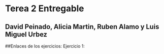 # Terea 2 Entregable
## David Peinado, Alicia Martin, Ruben Alamo y Luis Miguel Urbez

##Enlaces de los ejercicios:
Ejercicio 1: 
